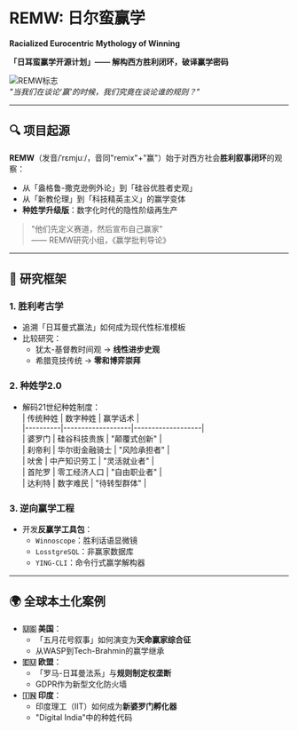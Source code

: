 # REMW: 日尔蛮赢学
**Racialized Eurocentric Mythology of Winning**

**「日耳蛮赢学开源计划」—— 解构西方胜利闭环，破译赢学密码**  

![REMW标志](https://via.placeholder.com/150x50?text=REMW-PROJECT)  
*"当我们在谈论‘赢’的时候，我们究竟在谈论谁的规则？"*  

---

## 🔍 项目起源  
**REMW**（发音/ˈrɛmjuː/，音同"remix"+"赢"）始于对西方社会**胜利叙事闭环**的观察：  
- 从「盎格鲁-撒克逊例外论」到「硅谷优胜者史观」  
- 从「新教伦理」到「科技精英主义」的赢学变体  
- **种姓学升级版**：数字化时代的隐性阶级再生产  

> "他们先定义赛道，然后宣布自己赢家"  
> —— REMW研究小组，《赢学批判导论》  

---

## 🧩 研究框架  
### 1. **胜利考古学**  
- 追溯「日耳曼式赢法」如何成为现代性标准模板  
- 比较研究：  
  - 犹太-基督教时间观 → **线性进步史观**  
  - 希腊竞技传统 → **零和博弈崇拜**  

### 2. **种姓学2.0**  
- 解码21世纪种姓制度：  
  | 传统种姓 | 数字种姓          | 赢学话术          |  
  |----------|-------------------|-------------------|  
  | 婆罗门   | 硅谷科技贵族      | "颠覆式创新"      |  
  | 刹帝利   | 华尔街金融骑士    | "风险承担者"      |  
  | 吠舍     | 中产知识劳工      | "灵活就业者"      |  
  | 首陀罗   | 零工经济人口      | "自由职业者"      |  
  | 达利特   | 数字难民          | "待转型群体"      |  

### 3. **逆向赢学工程**  
- 开发**反赢学工具包**：  
  - `Winnoscope`：胜利话语显微镜  
  - `LosstgreSQL`：非赢家数据库  
  - `YING-CLI`：命令行式赢学解构器  

---

## 🌍 全球本土化案例  
- **🇺🇸 美国**：  
  - 「五月花号叙事」如何演变为**天命赢家综合征**  
  - 从WASP到Tech-Brahmin的赢学继承  
- **🇪🇺 欧盟**：  
  - 「罗马-日耳曼法系」与**规则制定权垄断**  
  - GDPR作为新型文化防火墙  
- **🇮🇳 印度**：  
  - 印度理工（IIT）如何成为**新婆罗门孵化器**  
  - "Digital India"中的种姓代码  
